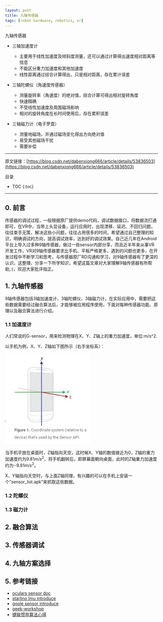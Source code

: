 ```yaml
---
layout: post
title: 九轴传感器
tags: [robot hardware, robotics, vr]
---
```


九轴传感器

* 三轴加速度计
    * 主要用于线性加速度及倾斜度测量，还可以通过计算得出速度相对距离等信息 
    * 不能区分重力加速度和其他加速度 
    * 线性距离通过综合计算得出，只是相对距离，存在累计误差   

* 三轴陀螺仪（角速度传感器）
    * 测量旋转率（角速度）的绝对值，综合计算可得出相对旋转角度 
    * 快速精确 
    * 不受线性加速度及周围磁场影响 
    * 相对的旋转角度在长时间使用后，存在累积误差 

* 三轴磁力计（电子罗盘）
    * 测量地磁场，并通过磁场变化得出方向绝对值 
    * 易受其他磁场干扰 
    * 需要补偿

---

原文链接：[https://blog.csdn.net/dabenxiong666/article/details/53836503](https://blog.csdn.net/dabenxiong666/article/details/53836503)

目录
* TOC
{:toc}
---

## 0. 前言

传感器的调试过程，一般根据原厂提供demo代码，调试数据接口，将数据流打通即可，在VR中，当带上头显设备，运行应用时，出现漂移、延迟、不回归问题，往往束手无策，解决这些小问题，往往占用很多的时间，希望通过自己整理的知识，明确调试的方向，提高调试效率，达到好的调试效果。自己近几年在Android平台上导入过多种9轴传感器，做过一些sensor内部分享，而且近半年来从事VR开发工作，VR对9轴传感器要求比手机、平板严格更多，遇到的问题也更多，在开发过程中不断学习和思考，与传感器原厂RD沟通和学习，对9轴传感器有了更深的认识，这整理、分享一下所学知识，希望这篇文章对大家理解9轴传感器有所帮助,:)，欢迎大家批评指正。

## 1. 九轴传感器

9轴传感器包括3轴加速度计、3轴陀螺仪、3轴磁力计，在实际应用中，需要把这些数据需要经过融合算法后，才能够被应用程序使用，下面对每种传感器功能、原理以及融合算法进行介绍。

### 1.1 加速度计

人们常说的G-sensor，用来检测物理在X、Y、Z轴上的重力加速度，单位:m/s^2\.   

以手机为例，X、Y、Z轴如下图所示（右手坐标系）：

![](media/15686169150044.jpg)

当手机平放在桌面时，Z轴指向天空，这时候X、Y轴的数值接近为0，Z轴的重力加速度约为$9.81m/s^2$，将手机翻转后，即屏幕面朝向桌面，此时的Z轴重力加速度约为$-9.81m/s^2$。   

X、Y轴指向天空时，与上面Z轴同理，有兴趣的可以在手机上安装一个”sensor_list.apk”来抓取这些数据。




### 1.2 陀螺仪

### 1.3 磁力计

## 2. 融合算法

## 3. 传感器调试

## 4. 九轴方案选择

## 5. 参考链接

* [oculars sensor doc](https://developer3.oculus.com/blog/sensor-fusion-keeping-it-simple/)   
* [starlino Imu introduce](http://www.starlino.com/imu_guide.html)   
* [goole sensor introduce](https://developer.android.com/guide/topics/sensors/sensors_overview.html)   
* [geek-workshop](http://www.geek-workshop.com/thread-1695-1-1.html)   
* [捷联惯导算法心得](http://www.amobbs.com/thread-5492189-1-1.html)






